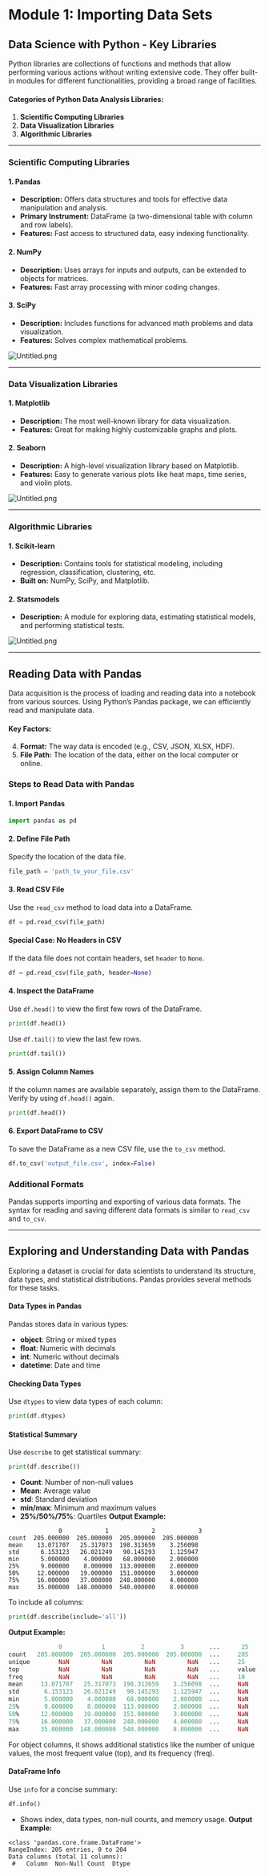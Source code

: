 

# Module 1: Importing Data Sets
## Data Science with Python - Key Libraries
Python libraries are collections of functions and methods that allow performing various actions without writing extensive code. They offer built-in modules for different functionalities, providing a broad range of facilities.
#### Categories of Python Data Analysis Libraries:
1. **Scientific Computing Libraries**
2. **Data Visualization Libraries**
3. **Algorithmic Libraries**

___
### Scientific Computing Libraries
#### 1. **Pandas**
- **Description:** Offers data structures and tools for effective data manipulation and analysis.
- **Primary Instrument:** DataFrame (a two-dimensional table with column and row labels).
- **Features:** Fast access to structured data, easy indexing functionality.
#### 2. **NumPy**
- **Description:** Uses arrays for inputs and outputs, can be extended to objects for matrices.
- **Features:** Fast array processing with minor coding changes.
#### 3. **SciPy**
- **Description:** Includes functions for advanced math problems and data visualization.
- **Features:** Solves complex mathematical problems.

![Untitled.png](https://prod-files-secure.s3.us-west-2.amazonaws.com/03e82b26-cccb-4906-bb56-adabcbdc0655/997ac361-58a8-4f04-bb0f-79fea4baa761/Untitled.png?X-Amz-Algorithm=AWS4-HMAC-SHA256&X-Amz-Content-Sha256=UNSIGNED-PAYLOAD&X-Amz-Credential=ASIAZI2LB4663U2WD6Y4%2F20250207%2Fus-west-2%2Fs3%2Faws4_request&X-Amz-Date=20250207T091526Z&X-Amz-Expires=3600&X-Amz-Security-Token=IQoJb3JpZ2luX2VjEFgaCXVzLXdlc3QtMiJIMEYCIQCcZxXQdWqCBRfR8EBNJZryQvPQoZRXJu6wnoGdtxb6ZAIhAJv5M1PY4WPMQCldqgdBztSIqJqYPlWb1LeUhxELkZhYKv8DCHEQABoMNjM3NDIzMTgzODA1IgwjHUoemsKbuSVje%2F4q3AP5GoNJuLDvG%2BUfkjQ%2B1nNPXolEQ8yyTK4CnCAVVBeAC1W7TovN7L4ubTpl0s%2Bb1Crc9se9EiARfmiOTkybIBPvqlSkScC9%2B8Hegfhd5UWFAh258jfpTdGLgRCYCFOOBBYzYswyFyq1rrZN7su%2Bq0uFJ1qqi49KA37R0JP%2Bs4F6%2BEEShoSYMAtaPFRGMw2jHnsXZ0iG0A6aFIOuvnWbDduMkW0RLpS5IRfmg75yiIYHCw2aV3sCNMs4VcfHs3UmKbhlNwcycGZHAGmVmCVS17Cu0WKiUxYLVm3rmU7e3atnxR6eSZ5ibJ5uISco5bdnkpLtzRgJxRFkEsLK5D8N%2FgY3O5JZX5hKknYj6U9O0qrmK1yBSUCT9F34%2BKF75nbBum7F2t61X%2BK%2B4W5qQGR%2BII1ZuSUOrot14%2F%2Bx3%2Fr3S512fOYXwF8Jgle5C3SPHwsJOSXZY2BI2ZWmFtPIvvI%2F3Pv%2FZwka5eNClaczFC9JkEeG2KRYKkMBaL5GU9%2FeM2yqmdUO2wckvv8ryrinehhh8wdIrPIM8HMpgEGiTkYPDFdZ3EWb5JAHWKDX7ZzUU7IxcZwRLglytv93Amy9s7Wdc1LaU8CE%2FjeWopokhBw89YH3GLNygGHMAhw1sVWEvDCC%2Bpa9BjqkASYrKZtmDymXg0B2sdntgRCEzh5I1C4qSCl%2BGp7BnxZVp%2F3HFBSZEt3d9Z5yagO%2FocRJMrxGKmpDQ1T6feo8Y5b%2B7TclREG3ydei%2BJy7wUcck2z4CziJjydk6Jpo%2Flfynsfeh4tVCwVfYGQVG7zHhQkWbq18Qb3sFcjZuxL6KfepdNpAKFGO7kTohpoFoG40d6Uipg%2Bm7OAvRKa9ujzjI0a1xm6Y&X-Amz-Signature=41e516b2d02f36e97c898c0d99eccce14bd2e4988b53539a7f7028924f82fac1&X-Amz-SignedHeaders=host&x-id=GetObject)
___
### Data Visualization Libraries
#### 1. **Matplotlib**
- **Description:** The most well-known library for data visualization.
- **Features:** Great for making highly customizable graphs and plots.
#### 2. **Seaborn**
- **Description:** A high-level visualization library based on Matplotlib.
- **Features:** Easy to generate various plots like heat maps, time series, and violin plots.

![Untitled.png](https://prod-files-secure.s3.us-west-2.amazonaws.com/03e82b26-cccb-4906-bb56-adabcbdc0655/733d1e42-5a53-4fd8-90c1-3d85254369a6/Untitled.png?X-Amz-Algorithm=AWS4-HMAC-SHA256&X-Amz-Content-Sha256=UNSIGNED-PAYLOAD&X-Amz-Credential=ASIAZI2LB4665MEBIWVT%2F20250207%2Fus-west-2%2Fs3%2Faws4_request&X-Amz-Date=20250207T091525Z&X-Amz-Expires=3600&X-Amz-Security-Token=IQoJb3JpZ2luX2VjEFgaCXVzLXdlc3QtMiJHMEUCIERI1UlnnbTUDm4tRCCEt2pHXHSc4l9mQF1Yb3yyh6XWAiEA%2B%2FumEFdcmsIx2XmDUu45JZrPpngSF5XDLohCD9WwyYMq%2FwMIcRAAGgw2Mzc0MjMxODM4MDUiDJGWYQ%2Br34c%2BCHfPrCrcA5c4rjO2GWPkrPWpeAZnbdkKT1LaID%2FBuaWhZA7NT%2FZU2Xjx%2FCbktQXOH2nQZH7vYcjt9q09aAmrnt0xRNHgKDqH81SGnAXeFOqJ3RDfIaUFu0AGuae7x1P11SMD33GsBMoNBmXTQREeNpoiwO5YXJId6kcFtTGsnrS20SFS%2F7%2FBT%2FsYiDkv4B19P7EV%2Fm5p8%2Fj7LDNi7s%2FPECZW1pJ%2BKiiWqUxt8Wf%2FZSwG8kmRW4YeRdcqjGmMPIZljL59SnInSX0q55UxILHDaoHpVV40m6a24GyqIN5UZDZKuJor%2BjbOgaQQlw%2FgKnYiyPFZnabsA4LZLHsjWW54UKuXmyMAkKZrQ1QKtQLR0lPwBisDC4IZjhBpbAkUqfzetGbEhnkS%2BaShZ63VRAqd%2B6%2BhdBzHlHXltbOwn8HjMlVsLV%2BNPwDlmRvkCnL5Hqd7t0St8Uf2OJ43QXXHOQzpTxqD4Mw723jnKNQ3Q804mq9QwFOSDFaeFgtKWSZ7TS2zq2mn0xJTifv%2BA5xbKao4BtelrBdQT%2BsQw32MSSEnYAArMq4Ud7VOFcxfRqYV5MDwVH%2B7ZpvpoEs4kyrSA3L6ZjMs9WTXmUrWJdsAUM5S5j4nETrofyWMsBUtJrma%2Bj8PPv96MM%2F5lr0GOqUBb0S%2F69cX11dO8fFekliS8j8tWwoVV7Tr%2BXMv88Qbuhcpm0BM1%2B%2B99m%2FZ68hd6%2Fn1PoZC2Q95%2B2q%2F3PWZj6P5jSa1dlV2WihvY9464LJUN2ExRTGGqWMCNq6vSa%2BJb5yJ0EXULDG7628%2FAww8L5VCKMBUovBHySBlr6kY6oygt1vlVJ%2FDunA%2FupBHNwlLBfP9D1c9PdPym56kaYHaDFkeP7ZcT7kV&X-Amz-Signature=de2a97fadb85871d6c68dabb1ba201f843db970c1167281350a91ab3872ffcf6&X-Amz-SignedHeaders=host&x-id=GetObject)
___
### Algorithmic Libraries
#### 1. **Scikit-learn**
- **Description:** Contains tools for statistical modeling, including regression, classification, clustering, etc.
- **Built on:** NumPy, SciPy, and Matplotlib.
#### 2. **Statsmodels**
- **Description:** A module for exploring data, estimating statistical models, and performing statistical tests.

![Untitled.png](https://prod-files-secure.s3.us-west-2.amazonaws.com/03e82b26-cccb-4906-bb56-adabcbdc0655/c62885f5-417d-4179-834f-d68f8f2bdf39/Untitled.png?X-Amz-Algorithm=AWS4-HMAC-SHA256&X-Amz-Content-Sha256=UNSIGNED-PAYLOAD&X-Amz-Credential=ASIAZI2LB4665MEBIWVT%2F20250207%2Fus-west-2%2Fs3%2Faws4_request&X-Amz-Date=20250207T091525Z&X-Amz-Expires=3600&X-Amz-Security-Token=IQoJb3JpZ2luX2VjEFgaCXVzLXdlc3QtMiJHMEUCIERI1UlnnbTUDm4tRCCEt2pHXHSc4l9mQF1Yb3yyh6XWAiEA%2B%2FumEFdcmsIx2XmDUu45JZrPpngSF5XDLohCD9WwyYMq%2FwMIcRAAGgw2Mzc0MjMxODM4MDUiDJGWYQ%2Br34c%2BCHfPrCrcA5c4rjO2GWPkrPWpeAZnbdkKT1LaID%2FBuaWhZA7NT%2FZU2Xjx%2FCbktQXOH2nQZH7vYcjt9q09aAmrnt0xRNHgKDqH81SGnAXeFOqJ3RDfIaUFu0AGuae7x1P11SMD33GsBMoNBmXTQREeNpoiwO5YXJId6kcFtTGsnrS20SFS%2F7%2FBT%2FsYiDkv4B19P7EV%2Fm5p8%2Fj7LDNi7s%2FPECZW1pJ%2BKiiWqUxt8Wf%2FZSwG8kmRW4YeRdcqjGmMPIZljL59SnInSX0q55UxILHDaoHpVV40m6a24GyqIN5UZDZKuJor%2BjbOgaQQlw%2FgKnYiyPFZnabsA4LZLHsjWW54UKuXmyMAkKZrQ1QKtQLR0lPwBisDC4IZjhBpbAkUqfzetGbEhnkS%2BaShZ63VRAqd%2B6%2BhdBzHlHXltbOwn8HjMlVsLV%2BNPwDlmRvkCnL5Hqd7t0St8Uf2OJ43QXXHOQzpTxqD4Mw723jnKNQ3Q804mq9QwFOSDFaeFgtKWSZ7TS2zq2mn0xJTifv%2BA5xbKao4BtelrBdQT%2BsQw32MSSEnYAArMq4Ud7VOFcxfRqYV5MDwVH%2B7ZpvpoEs4kyrSA3L6ZjMs9WTXmUrWJdsAUM5S5j4nETrofyWMsBUtJrma%2Bj8PPv96MM%2F5lr0GOqUBb0S%2F69cX11dO8fFekliS8j8tWwoVV7Tr%2BXMv88Qbuhcpm0BM1%2B%2B99m%2FZ68hd6%2Fn1PoZC2Q95%2B2q%2F3PWZj6P5jSa1dlV2WihvY9464LJUN2ExRTGGqWMCNq6vSa%2BJb5yJ0EXULDG7628%2FAww8L5VCKMBUovBHySBlr6kY6oygt1vlVJ%2FDunA%2FupBHNwlLBfP9D1c9PdPym56kaYHaDFkeP7ZcT7kV&X-Amz-Signature=891f755b3886be0ea0080b09d22394ce78860858068e0bc7d28e0c7a590d638f&X-Amz-SignedHeaders=host&x-id=GetObject)
___
## Reading Data with Pandas
Data acquisition is the process of loading and reading data into a notebook from various sources. Using Python’s Pandas package, we can efficiently read and manipulate data.
#### Key Factors:
4. **Format:** The way data is encoded (e.g., CSV, JSON, XLSX, HDF).
5. **File Path:** The location of the data, either on the local computer or online.
### Steps to Read Data with Pandas
#### 1. **Import Pandas**
```python
import pandas as pd
```
#### 2. **Define File Path**
Specify the location of the data file.
```python
file_path = 'path_to_your_file.csv'
```
#### 3. **Read CSV File**
Use the `read_csv` method to load data into a DataFrame.
```python
df = pd.read_csv(file_path)
```
#### Special Case: No Headers in CSV
If the data file does not contain headers, set `header` to `None`.
```python
df = pd.read_csv(file_path, header=None)
```
#### 4. **Inspect the DataFrame**
Use `df.head()` to view the first few rows of the DataFrame.
```python
print(df.head())
```
Use `df.tail()` to view the last few rows.
```python
print(df.tail())
```
#### 5. **Assign Column Names**
If the column names are available separately, assign them to the DataFrame.
Verify by using `df.head()` again.
```python
print(df.head())
```
#### 6. **Export DataFrame to CSV**
To save the DataFrame as a new CSV file, use the `to_csv` method.
```python
df.to_csv('output_file.csv', index=False)
```
### Additional Formats
Pandas supports importing and exporting of various data formats. The syntax for reading and saving different data formats is similar to `read_csv` and `to_csv`.
___
## Exploring and Understanding Data with Pandas
Exploring a dataset is crucial for data scientists to understand its structure, data types, and statistical distributions. Pandas provides several methods for these tasks.
#### Data Types in Pandas
Pandas stores data in various types:
- **object**: String or mixed types
- **float**: Numeric with decimals
- **int**: Numeric without decimals
- **datetime**: Date and time
#### Checking Data Types
Use `dtypes` to view data types of each column:
```python
print(df.dtypes)
```
#### Statistical Summary
Use `describe` to get statistical summary:
```python
print(df.describe())
```
- **Count**: Number of non-null values
- **Mean**: Average value
- **std**: Standard deviation
- **min/max**: Minimum and maximum values
- **25%/50%/75%**: Quartiles
**Output Example:**
```plain text
              0            1            2            3
count  205.000000  205.000000  205.000000  205.000000
mean    13.071707   25.317073  198.313659    3.256098
std      6.153123   26.021249   90.145293    1.125947
min      5.000000    4.000000   68.000000    2.000000
25%      9.000000    8.000000  113.000000    2.000000
50%     12.000000   19.000000  151.000000    3.000000
75%     16.000000   37.000000  248.000000    4.000000
max     35.000000  148.000000  540.000000    8.000000
```
To include all columns:
```python
print(df.describe(include='all'))
```
**Output Example:**
```r
              0           1          2          3       ...      25       26       27
count   205.000000  205.000000  205.000000  205.000000  ...     205      205      205
unique        NaN         NaN         NaN         NaN   ...     25       25       25
top           NaN         NaN         NaN         NaN   ...     value    value    value
freq          NaN         NaN         NaN         NaN   ...     10       10       10
mean     13.071707   25.317073  198.313659    3.256098  ...     NaN      NaN      NaN
std       6.153123   26.021249   90.145293    1.125947  ...     NaN      NaN      NaN
min       5.000000    4.000000   68.000000    2.000000  ...     NaN      NaN      NaN
25%       9.000000    8.000000  113.000000    2.000000  ...     NaN      NaN      NaN
50%      12.000000   19.000000  151.000000    3.000000  ...     NaN      NaN      NaN
75%      16.000000   37.000000  248.000000    4.000000  ...     NaN      NaN      NaN
max      35.000000  148.000000  540.000000    8.000000  ...     NaN      NaN      NaN
```
For object columns, it shows additional statistics like the number of unique values, the most frequent value (top), and its frequency (freq).
#### DataFrame Info
Use `info` for a concise summary:
```python
df.info()
```
- Shows index, data types, non-null counts, and memory usage.
**Output Example:**
```less
<class 'pandas.core.frame.DataFrame'>
RangeIndex: 205 entries, 0 to 204
Data columns (total 11 columns):
 #   Column  Non-Null Count  Dtype
